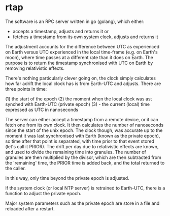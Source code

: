 # rtap
The software is an RPC server written in go (golang), which either:
* accepts a timestamp, adjusts and returns it or
* fetches a timestamp from its own system clock, adjusts and returns it

The adjustment accounts for the difference between UTC as experienced on Earth versus UTC experienced in the local time-frame (e.g. on Earth's moon), where time passes at a different rate than it does on Earth. The purpose is to return the timestamp synchronised with UTC on Earth by removing relativistic effects.

There's nothing particularly clever going on, the clock simply calculates how far adrift the local clock has is from Earth-UTC and adjusts. There are three points in time:

(1) the start of the epoch (2) the moment when the local clock was ast synched with Earth-UTC (private epoch) (3) - the current (local) time expressed as UTC in nanoseconds

The server can either accept a timestamp from a remote device, or it can fetch one from its own clock. It then calculates the number of nanoseconds since the start of the unix epoch. The clock though, was accurate up to the moment it was last synchronised with Earth (known as the private epoch), so time after that point is separated, with time prior to that event stored (let's call it PRIOR). The drift per day due to relativistic effects are known, and used to divide the remaining time into granules. The number of granules are then multiplied by the divisor, which are then subtracted from the 'remaining' time, the PRIOR time is added back, and the total returned to the caller.

In this way, only time beyond the private epoch is adjusted.

If the system clock (or local NTP server) is retrained to Earth-UTC, there is a function to adjust the private epoch.

Major system parameters such as the private epoch are store in a file and reloaded after a restart.
